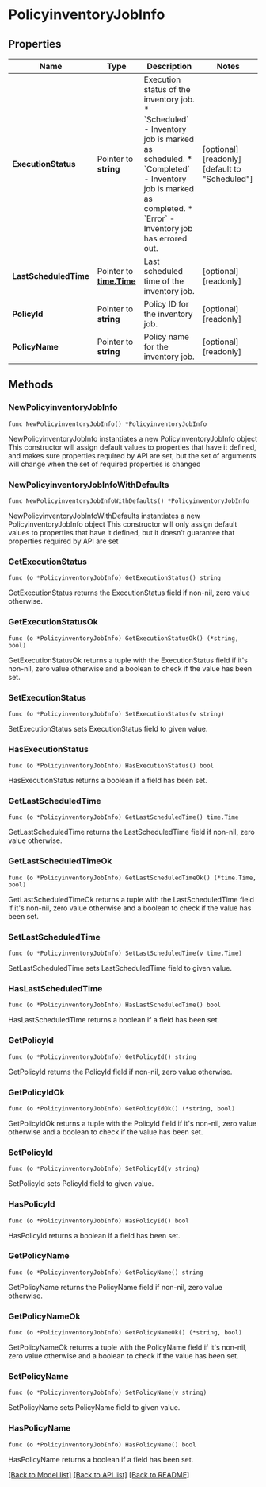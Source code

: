 # PolicyinventoryJobInfo

## Properties

Name | Type | Description | Notes
------------ | ------------- | ------------- | -------------
**ExecutionStatus** | Pointer to **string** | Execution status of the inventory job. * &#x60;Scheduled&#x60; - Inventory job is marked as scheduled. * &#x60;Completed&#x60; - Inventory job is marked as completed. * &#x60;Error&#x60; - Inventory job has errored out. | [optional] [readonly] [default to "Scheduled"]
**LastScheduledTime** | Pointer to [**time.Time**](time.Time.md) | Last scheduled time of the inventory job. | [optional] [readonly] 
**PolicyId** | Pointer to **string** | Policy ID for the inventory job. | [optional] [readonly] 
**PolicyName** | Pointer to **string** | Policy name for the inventory job. | [optional] [readonly] 

## Methods

### NewPolicyinventoryJobInfo

`func NewPolicyinventoryJobInfo() *PolicyinventoryJobInfo`

NewPolicyinventoryJobInfo instantiates a new PolicyinventoryJobInfo object
This constructor will assign default values to properties that have it defined,
and makes sure properties required by API are set, but the set of arguments
will change when the set of required properties is changed

### NewPolicyinventoryJobInfoWithDefaults

`func NewPolicyinventoryJobInfoWithDefaults() *PolicyinventoryJobInfo`

NewPolicyinventoryJobInfoWithDefaults instantiates a new PolicyinventoryJobInfo object
This constructor will only assign default values to properties that have it defined,
but it doesn't guarantee that properties required by API are set

### GetExecutionStatus

`func (o *PolicyinventoryJobInfo) GetExecutionStatus() string`

GetExecutionStatus returns the ExecutionStatus field if non-nil, zero value otherwise.

### GetExecutionStatusOk

`func (o *PolicyinventoryJobInfo) GetExecutionStatusOk() (*string, bool)`

GetExecutionStatusOk returns a tuple with the ExecutionStatus field if it's non-nil, zero value otherwise
and a boolean to check if the value has been set.

### SetExecutionStatus

`func (o *PolicyinventoryJobInfo) SetExecutionStatus(v string)`

SetExecutionStatus sets ExecutionStatus field to given value.

### HasExecutionStatus

`func (o *PolicyinventoryJobInfo) HasExecutionStatus() bool`

HasExecutionStatus returns a boolean if a field has been set.

### GetLastScheduledTime

`func (o *PolicyinventoryJobInfo) GetLastScheduledTime() time.Time`

GetLastScheduledTime returns the LastScheduledTime field if non-nil, zero value otherwise.

### GetLastScheduledTimeOk

`func (o *PolicyinventoryJobInfo) GetLastScheduledTimeOk() (*time.Time, bool)`

GetLastScheduledTimeOk returns a tuple with the LastScheduledTime field if it's non-nil, zero value otherwise
and a boolean to check if the value has been set.

### SetLastScheduledTime

`func (o *PolicyinventoryJobInfo) SetLastScheduledTime(v time.Time)`

SetLastScheduledTime sets LastScheduledTime field to given value.

### HasLastScheduledTime

`func (o *PolicyinventoryJobInfo) HasLastScheduledTime() bool`

HasLastScheduledTime returns a boolean if a field has been set.

### GetPolicyId

`func (o *PolicyinventoryJobInfo) GetPolicyId() string`

GetPolicyId returns the PolicyId field if non-nil, zero value otherwise.

### GetPolicyIdOk

`func (o *PolicyinventoryJobInfo) GetPolicyIdOk() (*string, bool)`

GetPolicyIdOk returns a tuple with the PolicyId field if it's non-nil, zero value otherwise
and a boolean to check if the value has been set.

### SetPolicyId

`func (o *PolicyinventoryJobInfo) SetPolicyId(v string)`

SetPolicyId sets PolicyId field to given value.

### HasPolicyId

`func (o *PolicyinventoryJobInfo) HasPolicyId() bool`

HasPolicyId returns a boolean if a field has been set.

### GetPolicyName

`func (o *PolicyinventoryJobInfo) GetPolicyName() string`

GetPolicyName returns the PolicyName field if non-nil, zero value otherwise.

### GetPolicyNameOk

`func (o *PolicyinventoryJobInfo) GetPolicyNameOk() (*string, bool)`

GetPolicyNameOk returns a tuple with the PolicyName field if it's non-nil, zero value otherwise
and a boolean to check if the value has been set.

### SetPolicyName

`func (o *PolicyinventoryJobInfo) SetPolicyName(v string)`

SetPolicyName sets PolicyName field to given value.

### HasPolicyName

`func (o *PolicyinventoryJobInfo) HasPolicyName() bool`

HasPolicyName returns a boolean if a field has been set.


[[Back to Model list]](../README.md#documentation-for-models) [[Back to API list]](../README.md#documentation-for-api-endpoints) [[Back to README]](../README.md)


